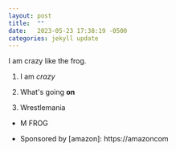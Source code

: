 ```yaml
---
layout: post
title:  ""
date:   2023-05-23 17:38:19 -0500
categories: jekyll update
---
```

I am crazy like the frog.

1. I am *crazy*

2. What's going **on**

3. Wrestlemania

- M FROG

- Sponsored by [amazon]: https://amazoncom



